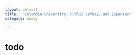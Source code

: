 ```yaml
---
layout: default
title:  "Columbia University, Public Safety, and Expenses"
category: money

---
```


# todo
